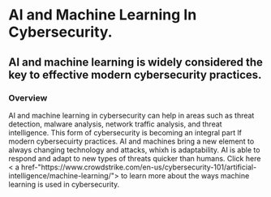 <!DOCTYPE html>
<h1> AI and Machine Learning In Cybersecurity.  </h1>
<title> Madison's Web Page </title>
<html>
<body>
<h2> AI and machine learning is widely considered the key to effective modern cybersecurity practices. </h2>
<h3> Overview </h3>
<p> AI and machine learning in cybersecurity can help in areas such as threat detection, malware analysis, network traffic analysis, 
and threat intelligence. This form of cybersecurity is becoming an integral part lf modern cybersecuirty practices. AI and machines 
bring a new element to always changing technology and attacks, whixh is adaptability. AI is able to respond and adapt to new types of 
threats quicker than humans. Click here < a href-"https://www.crowdstrike.com/en-us/cybersecurity-101/artificial-intelligence/machine-learning/">
to learn more about the ways machine learning is used in cybersecurity. </p>
</body> 
